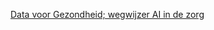  [Data voor Gezondheid; wegwijzer AI in de zorg](https://www.datavoorgezondheid.nl/wegwijzer-ai-in-de-zorg)